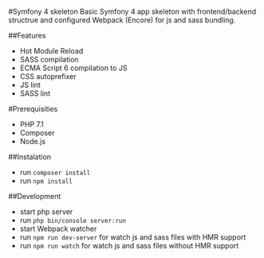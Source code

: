 #Symfony 4 skeleton
Basic Symfony 4 app skeleton with frontend/backend structrue and configured Webpack (Encore) for js and sass bundling.

##Features
- Hot Module Reload
- SASS compilation
- ECMA Script 6 compilation to JS
- CSS autoprefixer
- JS lint
- SASS lint

#Prerequisities
- PHP 7.1
- Composer
- Node.js

##Instalation
- run ``composer install``
- run ``npm install``

##Development
- start php server
- run ``php bin/console server:run``
- start Webpack watcher
- run ``npm run dev-server`` for watch js and sass files with HMR support
- run ``npm run watch`` for watch js and sass files without HMR support
